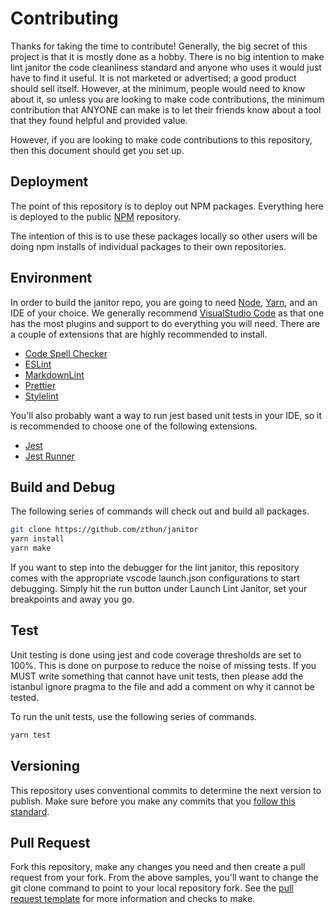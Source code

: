 # Contributing

Thanks for taking the time to contribute! Generally, the big secret of this project is that it is mostly done as a hobby. There is no big intention to make lint janitor the code cleanliness standard and anyone who uses it would just have to find it useful. It is not marketed or advertised; a good product should sell itself. However, at the minimum, people would need to know about it, so unless you are looking to make code contributions, the minimum contribution that ANYONE can make is to let their friends know about a tool that they found helpful and provided value.

However, if you are looking to make code contributions to this repository, then this document should get you set up.

## Deployment

The point of this repository is to deploy out NPM packages. Everything here is deployed to the public [NPM](https://npmjs.org) repository.

The intention of this is to use these packages locally so other users will be doing npm installs of individual packages to their own repositories.

## Environment

In order to build the janitor repo, you are going to need [Node](https://nodejs.org/en/), [Yarn](https://classic.yarnpkg.com/lang/en/), and an IDE of your choice. We generally recommend [VisualStudio Code](https://code.visualstudio.com/) as that one has the most plugins and support to do everything you will need. There are a couple of extensions that are highly recommended to install.

- [Code Spell Checker](https://marketplace.visualstudio.com/items?itemName=streetsidesoftware.code-spell-checker)
- [ESLint](https://marketplace.visualstudio.com/items?itemName=dbaeumer.vscode-eslint)
- [MarkdownLint](https://marketplace.visualstudio.com/items?itemName=DavidAnson.vscode-markdownlint)
- [Prettier](https://marketplace.visualstudio.com/items?itemName=esbenp.prettier-vscode)
- [Stylelint](https://marketplace.visualstudio.com/items?itemName=stylelint.vscode-stylelint)

You'll also probably want a way to run jest based unit tests in your IDE, so it is recommended to choose one of the following extensions.

- [Jest](https://marketplace.visualstudio.com/items?itemName=Orta.vscode-jest)
- [Jest Runner](https://marketplace.visualstudio.com/items?itemName=firsttris.vscode-jest-runner)

## Build and Debug

The following series of commands will check out and build all packages.

```sh
git clone https://github.com/zthun/janitor
yarn install
yarn make
```

If you want to step into the debugger for the lint janitor, this repository comes with the appropriate vscode launch.json configurations to start debugging. Simply hit the run button under Launch Lint Janitor, set your breakpoints and away you go.

## Test

Unit testing is done using jest and code coverage thresholds are set to 100%. This is done on purpose to reduce the noise of missing tests. If you MUST write something that cannot have unit tests, then please add the istanbul ignore pragma to the file and add a comment on why it cannot be tested.

To run the unit tests, use the following series of commands.

```sh
yarn test
```

## Versioning

This repository uses conventional commits to determine the next version to publish. Make sure before you make any commits that you [follow this standard](https://www.conventionalcommits.org/en/v1.0.0/).

## Pull Request

Fork this repository, make any changes you need and then create a pull request from your fork. From the above samples, you'll want to change the git clone command to point to your local repository fork. See the [pull request template](.github/pull_request_template.md) for more information and checks to make.
